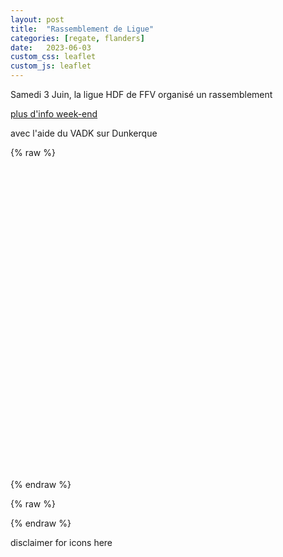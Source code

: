 ```yaml
---
layout: post
title:  "Rassemblement de Ligue"
categories: [regate, flanders]
date:   2023-06-03
custom_css: leaflet
custom_js: leaflet
---
```


Samedi 3 Juin, la ligue HDF de FFV organisé un rassemblement

[plus d'info week-end](http://vadk.fr/le-rassemblement-de-ligue-du-3-et-4-juin)

avec l'aide du VADK sur Dunkerque

{% raw %}
<div id="map" style="height: 500px; position:relative;"></div>
{% endraw %}

{% raw %}
<script>

    var r1GPXFiles = [
            { path: '/gpx/ligue.gpx', color: 'red',  title: 'all races' },                
        ];

</script>
    
<script src="/js/animate.js"></script>
{% endraw %}


disclaimer for icons here
